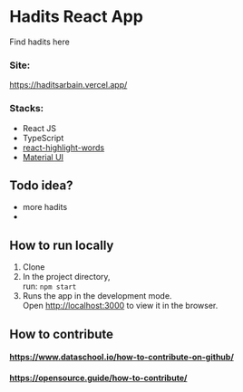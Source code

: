 # Hadits React App

Find hadits here
### Site: 
https://haditsarbain.vercel.app/
### Stacks:
- React JS
- TypeScript
- [react-highlight-words](https://www.npmjs.com/package/react-highlight-words)
- [Material UI](https://mui.com/)
## Todo idea?
- more hadits
-

## How to run locally
1. Clone
2. In the project directory,\
run: `npm start`
3. Runs the app in the development mode.\
Open [http://localhost:3000](http://localhost:3000) to view it in the browser.

## How to contribute
#### https://www.dataschool.io/how-to-contribute-on-github/
#### https://opensource.guide/how-to-contribute/

